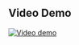 ## Video Demo
[![Video demo](https://img.youtube.com/vi/acGKT1fxSwM/0.jpg)](https://www.youtube.com/watch?v=acGKT1fxSwM)

